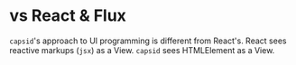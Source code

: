 # vs React & Flux

`capsid`'s approach to UI programming is different from React's. React sees reactive markups (`jsx`) as a View. `capsid` sees HTMLElement as a View.
